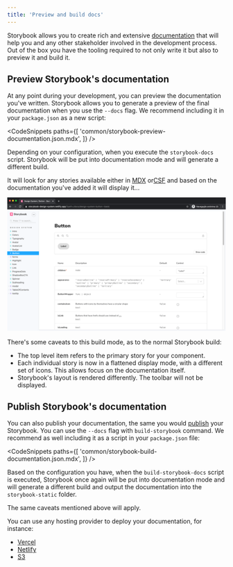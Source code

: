 ```yaml
---
title: 'Preview and build docs'
---
```


Storybook allows you to create rich and extensive [documentation](./introduction.md) that will help you and any other stakeholder involved in the development process. Out of the box you have the tooling required to not only write it but also to preview it and build it.

## Preview Storybook's documentation

At any point during your development, you can preview the documentation you've written. Storybook allows you to generate a preview of the final documentation when you use the `--docs` flag. We recommend including it in your `package.json` as a new script:

<!-- prettier-ignore-start -->

<CodeSnippets
  paths={[
    'common/storybook-preview-documentation.json.mdx',
  ]}
/>

<!-- prettier-ignore-end -->

Depending on your configuration, when you execute the `storybook-docs` script. Storybook will be put into documentation mode and will generate a different build.

It will look for any stories available either in [MDX](./mdx.md) or[CSF](../writing-stories/introduction.md#component-story-format) and based on the documentation you've added it will display it...

![Storybook in documentation mode](./storybook-docs-build.png)

There's some caveats to this build mode, as to the normal Storybook build:

- The top level item refers to the primary story for your component.
- Each individual story is now in a flattened display mode, with a different set of icons. This allows focus on the documentation itself.
- Storybook's layout is rendered differently. The toolbar will not be displayed.

## Publish Storybook's documentation

You can also publish your documentation, the same you would [publish](../workflows/publish-storybook.md) your Storybook. You can use the `--docs` flag with `build-storybook` command. We recommend as well including it as a script in your `package.json` file:

<!-- prettier-ignore-start -->

<CodeSnippets
  paths={[
    'common/storybook-build-documentation.json.mdx',
  ]}
/>

<!-- prettier-ignore-end -->

Based on the configuration you have, when the `build-storybook-docs` script is executed, Storybook once again will be put into documentation mode and will generate a different build and output the documentation into the `storybook-static` folder.

The same caveats mentioned above will apply.

You can use any hosting provider to deploy your documentation, for instance:

- [Vercel](https://vercel.com/)
- [Netlify](https://www.netlify.com/)
- [S3](https://aws.amazon.com/en/s3/)
